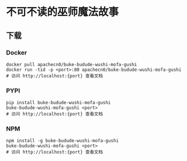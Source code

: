 # 不可不读的巫师魔法故事

## 下载

### Docker

```
docker pull apachecn0/buke-budude-wushi-mofa-gushi
docker run -tid -p <port>:80 apachecn0/buke-budude-wushi-mofa-gushi
# 访问 http://localhost:{port} 查看文档
```

### PYPI

```
pip install buke-budude-wushi-mofa-gushi
buke-budude-wushi-mofa-gushi <port>
# 访问 http://localhost:{port} 查看文档
```

### NPM

```
npm install -g buke-budude-wushi-mofa-gushi
buke-budude-wushi-mofa-gushi <port>
# 访问 http://localhost:{port} 查看文档
```